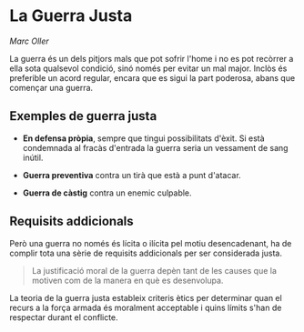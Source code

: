 # La Guerra Justa

*Marc Oller*

La guerra és un dels pitjors mals que pot sofrir l'home i no es pot recòrrer a ella sota qualsevol condició, sinó només per evitar un mal major. Inclòs és preferible un acord regular, encara que es sigui la part poderosa, abans que començar una guerra.

## Exemples de guerra justa

- **En defensa pròpia**, sempre que tingui possibilitats d'èxit. Si està condemnada al fracàs d'entrada la guerra seria un vessament de sang inútil.

- **Guerra preventiva** contra un tirà que està a punt d'atacar.

- **Guerra de càstig** contra un enemic culpable.

## Requisits addicionals

Però una guerra no només és lícita o ilícita pel motiu desencadenant, ha de complir tota una sèrie de requisits addicionals per ser considerada justa.

> La justificació moral de la guerra depèn tant de les causes que la motiven com de la manera en què es desenvolupa.

La teoria de la guerra justa estableix criteris ètics per determinar quan el recurs a la força armada és moralment acceptable i quins límits s'han de respectar durant el conflicte.
